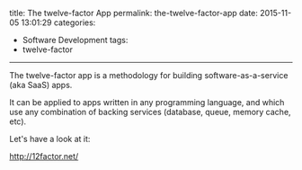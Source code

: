 title: The twelve-factor App
permalink: the-twelve-factor-app
date: 2015-11-05 13:01:29
categories:
- Software Development
tags:
- twelve-factor
---

The twelve-factor app is a methodology for building software-as-a-service (aka SaaS) apps.

<!-- more -->

It can be applied to apps written in any programming language, and which use any combination of backing services (database, queue, memory cache, etc).

Let's have a look at it:

http://12factor.net/
